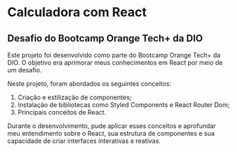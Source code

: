 # Calculadora com React

## Desafio do Bootcamp Orange Tech+ da DIO

Este projeto foi desenvolvido como parte do Bootcamp Orange Tech+ da DIO. O objetivo era aprimorar meus conhecimentos em React por meio de um desafio.

Neste projeto, foram abordados os seguintes conceitos:

1. Criação e estilização de componentes;
2. Instalação de bibliotecas como Styled Components e React Router Dom;
3. Principais conceitos de React.

Durante o desenvolvimento, pude aplicar esses conceitos e aprofundar meu entendimento sobre o React, sua estrutura de componentes e sua capacidade de criar interfaces interativas e reativas.